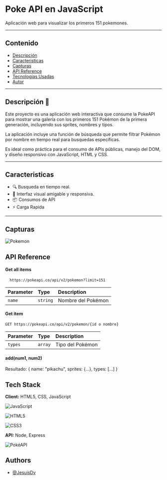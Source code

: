 
# Poke API en JavaScript

Aplicación web para visualizar los primeros 151 pokemones.

---

## Contenido

- [Descripción](#descripcion)
- [Caracteristicas](#caracteristicas)
- [Capturas](#capturas)
- [API Reference](#api)
- [Tecnologias Usadas](#tecnologias)
- [Autor](#autor)

---

## Descripción 📄

Este proyecto es una aplicación web interactiva que consume la PokeAPI para mostrar una galería con los primeros 151 Pokémon de la primera generación, incluyendo sus sprites, nombres y tipos.

La aplicación incluye una función de búsqueda que permite filtrar Pokémon por nombre en tiempo real para busquedas especificas.

Es ideal como práctica para el consumo de APIs públicas, manejo del DOM, y diseño responsivo con JavaScript, HTML y CSS.

---

## Caracteristicas

- 🔍 Busqueda en tiempo real.
- 🎨 Interfaz visual amigable y responsiva.
- 📦 Consumos de API
- ⚡ Carga Rapida

---






## Capturas

![Pokemon](./assets/pokemon.png)




## API Reference

#### Get all items

```http
  https://pokeapi.co/api/v2/pokemon?limit=151
```

| Parameter | Type     | Description                |
| :-------- | :------- | :------------------------- |
| `name` | `string` | Nombre del Pokémon |

#### Get item

```http
GET https://pokeapi.co/api/v2/pokemon/{id o nombre}

```

| Parameter | Type     | Description                       |
| :-------- | :------- | :-------------------------------- |
| `types`      | `array` | Tipo del Pokémon |

#### add(num1, num2)

Resultado: { name: "pikachu", sprites: {...}, types: [...] }




## Tech Stack

**Client:** HTML5, CSS, JavaScript

![JavaScript](https://img.shields.io/badge/JavaScript-F7DF1E?style=for-the-badge&logo=javascript&logoColor=000)

![HTML5](https://img.shields.io/badge/HTML5-E34F26?style=for-the-badge&logo=html5&logoColor=fff)

![CSS3](https://img.shields.io/badge/CSS3-1572B6?style=for-the-badge&logo=css3&logoColor=fff)

**API:** Node, Express

![PokéAPI](https://img.shields.io/badge/PokéAPI-FFCB05?style=for-the-badge&logo=pokemon&logoColor=black)



## Authors

- [@JesuisDv](https://github.com/JesuisDv)


